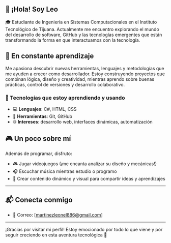 ## 👋 ¡Hola! Soy Leo
🎓 Estudiante de Ingeniería en Sistemas Computacionales en el Instituto Tecnológico de Tijuana. Actualmente me encuentro explorando el mundo del desarrollo de software, GitHub y las tecnologías emergentes que están transformando la forma en que interactuamos con la tecnología.

## 🚀 En constante aprendizaje

Me apasiona descubrir nuevas herramientas, lenguajes y metodologías que me ayuden a crecer como desarrollador. Estoy construyendo proyectos que combinan lógica, diseño y creatividad, mientras aprendo sobre buenas prácticas, control de versiones y desarrollo colaborativo.

### 🧰 Tecnologías que estoy aprendiendo y usando

- 💻 **Lenguajes**: C#, HTML, CSS
- 🔧 **Herramientas**: Git, GitHub
- 🌐 **Intereses**: desarrollo web, interfaces dinámicas, automatización

## 🎮 Un poco sobre mí

Además de programar, disfruto:

- 🎮 Jugar videojuegos (¡me encanta analizar su diseño y mecánicas!)
- 🎧 Escuchar música mientras estudio o programo
- 🎥 Crear contenido dinámico y visual para compartir ideas y aprendizajes

---

## 📬 Conecta conmigo

- 📧 Correo: [martinezleonel886@gmail.com]

---

¡Gracias por visitar mi perfil! Estoy emocionado por todo lo que viene y por seguir creciendo en esta aventura tecnológica 🚀

<!--
**LeonelMH/LeonelMH** is a ✨ _special_ ✨ repository because its `README.md` (this file) appears on your GitHub profile.

Here are some ideas to get you started:

- 🔭 I’m currently working on ...
- 🌱 I’m currently learning ...
- 👯 I’m looking to collaborate on ...
- 🤔 I’m looking for help with ...
- 💬 Ask me about ...
- 📫 How to reach me: ...
- 😄 Pronouns: ...
- ⚡ Fun fact: ...
-->
